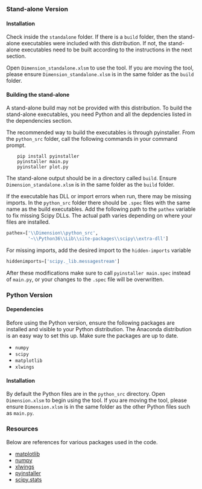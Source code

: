 
### Stand-alone Version ###
#### Installation ####
Check inside the `standalone` folder. If there is a `build` folder, then the stand-alone executables were included with this distribution.
If not, the stand-alone executables need to be built according to the instructions in the next section.

Open `Dimension_standalone.xlsm` to use the tool.
If you are moving the tool, please ensure `Dimension_standalone.xlsm` is in the same folder as the `build` folder.

#### Building the stand-alone ####
A stand-alone build may not be provided with this distribution.
To build the stand-alone executables, you need Python and all the depdencies listed in the dependencies section.

The recommended way to build the executables is through pyinstaller.
From the `python_src` folder, call the following commands in your command prompt.
```Shell
	pip install pyinstaller
	pyinstaller main.py
	pyinstaller plot.py
```
The stand-alone output should be in a directory called `build`.
Ensure `Dimension_standalone.xlsm` is in the same folder as the `build` folder.

If the executable has DLL or import errors when run, there may be missing imports. In the `python_src` folder there should be `.spec` files with the same name as the build executables.
Add the following path to the `pathex` variable to fix missing Scipy DLLs. The actual path varies depending on where your files are installed.
```python
pathex=['\\Dimension\\python_src',
        '~\\Python36\\Lib\\site-packages\\scipy\\extra-dll']
```
For missing imports, add the desired import to the `hidden-imports` variable
```python
hiddenimports=['scipy._lib.messagestream']
```
After these modifications make sure to call `pyinstaller main.spec` instead of `main.py`, or your changes to the `.spec` file will be overwritten.

### Python Version ###
#### Dependencies ####
Before using the Python version, ensure the following packages are installed and visible to your Python distribution. The Anaconda distribution is an easy way to set this up. Make sure the packages are up to date.
* `numpy`
* `scipy`
* `matplotlib`
* `xlwings`

#### Installation ####
By default the Python files are in the `python_src` directory.
Open `Dimension.xlsm` to begin using the tool.
If you are moving the tool, please ensure `Dimension.xlsm` is in the same folder as the other Python files such as `main.py`. 

### Resources ###
Below are references for various packages used in the code.

* [matplotlib](https://matplotlib.org/users/index.html)
* [numpy](https://docs.scipy.org/doc/numpy/reference/)
* [xlwings](http://docs.xlwings.org/en/stable/quickstart.html)
* [pyinstaller](https://pyinstaller.readthedocs.io/en/v3.3.1/)
* [scipy.stats](https://docs.scipy.org/doc/scipy/reference/stats.html)
